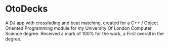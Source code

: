 # OtoDecks

A DJ app with crossfading and beat matching, created for a C++ / Object Oriented Programming module for my University Of London Computer Science degree. Received a mark of 100% for the work, a First overall in the degree.
